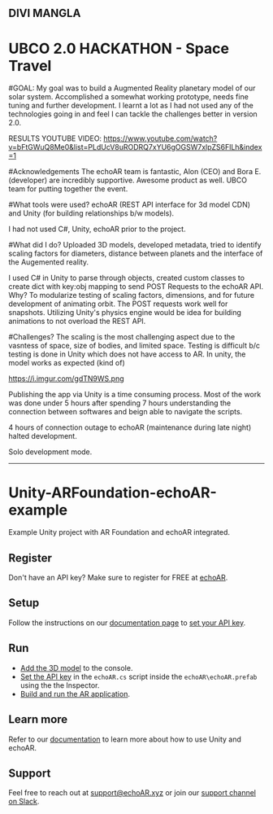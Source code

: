 ## DIVI MANGLA  
# UBCO 2.0 HACKATHON - Space Travel

#GOAL:
My goal was to build a Augmented Reality planetary model of our solar system. Accomplished a somewhat working prototype, needs fine tuning and further development. I learnt a lot as I had not used any of the technologies going in and feel I can tackle the challenges better in version 2.0. 

RESULTS YOUTUBE VIDEO: https://www.youtube.com/watch?v=bFtGWuQ8Me0&list=PLdUcV8uRODRQ7xYU6gOGSW7xlpZS6FlLh&index=1

#Acknowledgements
The echoAR team is fantastic, Alon (CEO) and Bora E. (developer) are incredibly supportive. Awesome product as well. UBCO team for putting together the event.


#What tools were used? 
echoAR (REST API interface for 3d model CDN) and Unity (for building relationships b/w models).  

I had not used C#, Unity, echoAR prior to the project. 

#What did I do?
Uploaded 3D models, developed metadata, tried to identify scaling factors for diameters, distance between planets and the interface of the Augemented reality. 

I used C# in Unity to parse through objects, created custom classes to create dict with key:obj mapping to send POST Requests to the echoAR API. Why? To modularize testing of scaling factors, dimensions, and for future development of animating orbit. The POST requests work well for snapshots. Utilizing Unity's physics engine would be idea for building animations to not overload the REST API.

#Challenges?
The scaling is the most challenging aspect due to the vasntess of space, size of bodies, and limited space. 
Testing is difficult b/c testing is done in Unity which does not have access to AR. In unity, the model works as expected (kind of) 

https://i.imgur.com/gdTN9WS.png

Publishing the app via Unity is a time consuming process. Most of the work was done under 5 hours after spending 7 hours understanding the connection between softwares and beign able to navigate the scripts.

4 hours of connection outage to echoAR (maintenance during late night) halted development.

Solo development mode.




-----------------------------------------------------------------



# Unity-ARFoundation-echoAR-example
Example Unity project with AR Foundation and echoAR integrated.

## Register
Don't have an API key? Make sure to register for FREE at [echoAR](https://console.echoar.xyz/#/auth/register).

## Setup
Follow the instructions on our [documentation page](https://docs.echoar.xyz/unity/adding-ar-capabilities) to [set your API key](https://docs.echoar.xyz/unity/adding-ar-capabilities#3-set-you-api-key).

## Run
* [Add the 3D model](https://docs.echoar.xyz/quickstart/add-a-3d-model) to the console.
* [Set the API key](https://docs.echoar.xyz/unity/using-the-sdk) in the `echoAR.cs` script inside the `echoAR\echoAR.prefab` using the the Inspector.
* [Build and run the AR application](https://docs.echoar.xyz/unity/adding-ar-capabilities#4-build-and-run-the-ar-application).

## Learn more
Refer to our [documentation](https://docs.echoar.xyz/unity/) to learn more about how to use Unity and echoAR.

## Support
Feel free to reach out at [support@echoAR.xyz](mailto:support@echoAR.xyz) or join our [support channel on Slack](https://join.slack.com/t/echoar/shared_invite/enQtNTg4NjI5NjM3OTc1LWU1M2M2MTNlNTM3NGY1YTUxYmY3ZDNjNTc3YjA5M2QyNGZiOTgzMjVmZWZmZmFjNGJjYTcxZjhhNzk3YjNhNjE).
